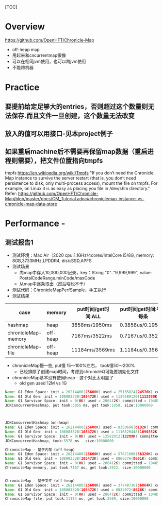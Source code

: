 [TOC]
# Overview
https://github.com/OpenHFT/Chronicle-Map
- off-heap map
- 用起来和cncurrentmap很像
- 可以在相同jvm使用，也可以跨jvm使用
- 不能跨机器

# Practice
## 要提前给定足够大的entries，否则超过这个数量则无法保存.而且文件一旦创建，这个数量无法改变
## 放入的值可以用接口-见本project例子
## 如果重启machine后不需要再保留map数据（重启进程则需要），把文件位置指向tmpfs
tmpfs:https://en.wikipedia.org/wiki/Tmpfs
"If you don’t need the Chronicle Map instance to survive the server restart
 (that is, you don’t need persistence to disk; only multi-process access), 
mount the file on tmpfs. 
For example, on Linux it is as easy as placing you file in /dev/shm directory."
Refer: https://github.com/OpenHFT/Chronicle-Map/blob/master/docs/CM_Tutorial.adoc#chroniclemap-instance-vs-chronicle-map-data-store


# Performance - 

## 测试报告1 
- 测试环境：Mac Air（2020 cpu:1.1GHz/4cores/IntelCore i5/8G, memory: 8GB,3733MHz,LPDDR4, disk:SSD,APFS
- 测试场景
  - 向map中存入10,000,000记录，key：String "0".."9,999,999", value: PostalCodeRange.minCode/maxCode
  - 从map中逐条取出（然后啥也不干）
- 测试代码：ChronicleMapPerfSample，手工执行  
- 测试结果

|case|memory|put时间/get时间:ALL|put时间get时间:平均每条|EdenUsed|OldGenUsed|SurvivorUsed|Note|
|----|----|----|-----|----|----|----|----|
|hashmap|heap|3858ms/1950ms| 0.3858us/0.195us |24576K|1112880K|2k|--|
|chronicleMap-memory|off-heap|7167ms/3522ms|0.7167us/0.3522us|56320K|8661K|2K|--|
|chronicleMap-file|off-heap|11184ms/3569ms|1.1184us/0.3569us|36964K|8628K|2K|--|




- chronicleMap慢一些, put慢 15～100%左右， took慢50～200%
  - 已经排除了创建map时间，考虑到chronicleQ可能要初始化文件
- chronicleMap基本没有使用heap - 这个对比太明显了
  - old gen used 12M vs 1G

```java
Name: G1 Eden Space: init = 26214400(25600K) used = 25165824(24576K) committed = 91226112(89088K) max = -1(-1K)
Name: G1 Old Gen: init = 108003328(105472K) used = 1139589120(1112880K) committed = 1653604352(1614848K) max = 2147483648(2097152K)
Name: G1 Survivor Space: init = 0(0K) used = 2064(2K) committed = 1048576(1024K) max = -1(-1K)
JDKConcurrentHashmap, put took:3855 ms, get took:1950, size:10000000



JDKConcurrentHashmap（on-heap）
Name: G1 Eden Space: init = 26214400(25600K) used = 8388608(8192K) committed = 88080384(86016K) max = -1(-1K)
Name: G1 Old Gen: init = 108003328(105472K) used = 1116520448(1090352K) committed = 1676673024(1637376K) max = 2147483648(2097152K)
Name: G1 Survivor Space: init = 0(0K) used = 12582912(12288K) committed = 12582912(12288K) max = -1(-1K)
JDKConcurrentHashmap, took:5578 ms - size:10000000

ChronicleMap - 基于内存（off-heap）
Name: G1 Eden Space: init = 26214400(25600K) used = 57671680(56320K) committed = 72351744(70656K) max = -1(-1K)
Name: G1 Old Gen: init = 108003328(105472K) used = 8869376(8661K) committed = 41943040(40960K) max = 2147483648(2097152K)
Name: G1 Survivor Space: init = 0(0K) used = 2064(2K) committed = 1048576(1024K) max = -1(-1K)
ChronicleMap-memory, put took:7167 ms, get took:3522, size:10000000


ChronicleMap - 基于文件（off-heap）
Name: G1 Eden Space: init = 26214400(25600K) used = 37748736(36864K) committed = 72351744(70656K) max = -1(-1K)
Name: G1 Old Gen: init = 108003328(105472K) used = 8835072(8628K) committed = 41943040(40960K) max = 2147483648(2097152K)
Name: G1 Survivor Space: init = 0(0K) used = 2064(2K) committed = 1048576(1024K) max = -1(-1K)
ChronicleMap-file, put took:11184 ms, get took:3569, size:10000000
```